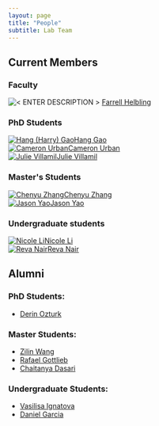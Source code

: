 ```yaml
---
layout: page
title: "People"
subtitle: Lab Team
---
```


## Current Members

### Faculty

<div class="container-fluid">
	<div class="row">
		<div class="col-md-4 text-center">
			<img class="img-responsive img-circle" src="/assets/img/headshots/FarrellHS.png" alt="< ENTER DESCRIPTION >" />
			<a href="https://www.engineering.cornell.edu/spotlights/welcome-farrell-helbling">Farrell Helbling</a>
		</div>
	</div>
</div>

<!--
### Postdoctoral Scholars
<div class="container-fluid">
	<div class="row">
		<div class="col-md-3 text-center">
			<a href="">
			<img class="img-responsive img-circle" src="/assets/img/headshots/Spencer.jpeg" alt="" />
			Spencer Matonis</a>
		</div>
		<div class="col-md-3 text-center">
			<a href="https://www.ri.cmu.edu/ri-people/yisha-sha-yi/">
			<img class="img-responsive img-circle" src="/assets/img/headshots/Yisha.png" alt="" />Sha Yi</a>
		</div>
	</div>
</div>
-->

### PhD Students

<div class="container-fluid">
	<div class="row">
		<div class="col-md-3 text-center">
			<a href="https://www.linkedin.com/in/hang-gao-077567199"><img class="img-responsive img-circle" src="/assets/img/headshots/harry_gao.jpg" alt="Hang (Harry) Gao" />Hang Gao</a>
		</div>
		<div class="col-md-3 text-center">
			<a href="https://www.linkedin.com/in/cameronurban/"><img class="img-responsive img-circle" src="/assets/img/headshots/cameron_urban.jpg" alt="Cameron Urban" />Cameron Urban</a>
		</div>
		<div class="col-md-3 text-center">
			<a href="https://www.linkedin.com/in/julie-villamil/"><img class="img-responsive img-circle" src="/assets/img/headshots/julie_villamil.jpg" alt="Julie Villamil" />Julie Villamil</a>
		</div>
	</div>
</div>

### Master's Students

<div class="container-fluid">
<div class="row">

<div class="col-md-3 text-center">
	<a href=""><img class="img-responsive img-circle" src="/assets/img/headshots/cheney_zhang.jpeg" alt="Chenyu Zhang" />Chenyu Zhang</a>
</div>
<div class="col-md-3 text-center">
	<a href=""><img class="img-responsive img-circle" src="/assets/img/headshots/jason_yao.jpg" alt="Jason Yao" />Jason Yao</a>
</div>

</div>
</div>

### Undergraduate students

<div class="container-fluid">
<div class="row">
	<div class="col-md-3 text-center">
	<a href=""><img class="img-responsive img-circle" src="/assets/img/headshots/Nicole Li.jpg" alt="Nicole Li" />Nicole Li</a>
</div> 
 <div class="col-md-3 text-center">
	<a href=""><img class="img-responsive img-circle" src="/assets/img/headshots/Reva Nair.jpg" alt="Reva Nair" />Reva Nair</a>
</div>

</div>
</div>


## Alumni

### PhD Students:
- [Derin Ozturk]()

### Master Students:
- [Zilin Wang]()
- [Rafael Gottlieb]()
- [Chaitanya Dasari]()

### Undergraduate Students:
- [Vasilisa Ignatova]()
- [Daniel Garcia]()
<!-- ### Visiting Researchers: -->
<!-- ### Collaborators -->
